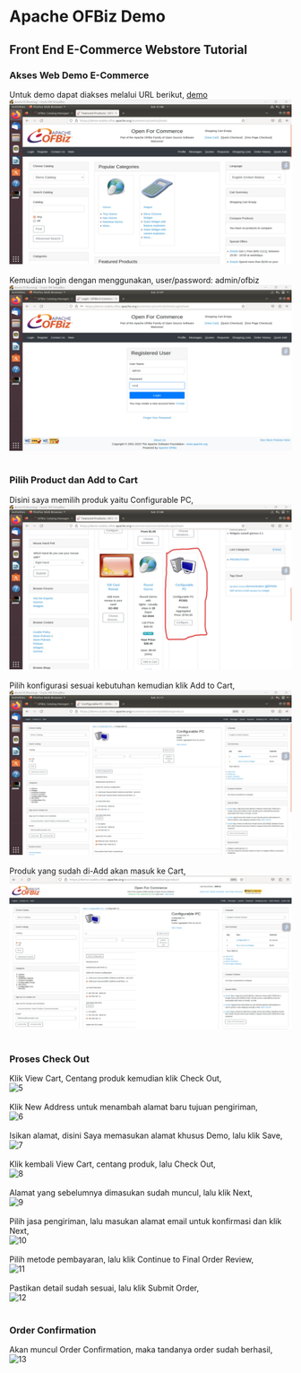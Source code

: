 # Apache OFBiz Demo
## Front End E-Commerce Webstore Tutorial

### Akses Web Demo E-Commerce
Untuk demo dapat diakses melalui URL berikut, [demo](https://demo-stable.ofbiz.apache.org/ecommerce/control/main)<br>
![1](gambar/tgs1.jpg)<br><br>
Kemudian login dengan menggunakan, user/password: admin/ofbiz<br>
![1](gambar/tgs2.jpg)<br><br>
### Pilih Product dan Add to Cart
Disini saya memilih produk yaitu Configurable PC,<br>
![2](gambar/tgs3.jpg)<br><br>
Pilih konfigurasi sesuai kebutuhan kemudian klik Add to Cart,<br>
![3](gambar/tgs4.jpg)<br><br>
Produk yang sudah di-Add akan masuk ke Cart,<br>
![4](gambar/tgs4-1.jpg)<br><br>
### Proses Check Out
Klik View Cart, Centang produk kemudian klik Check Out,<br>
![5](gambar/demo/tgs5.jpg)<br><br>
Klik New Address untuk menambah alamat baru tujuan pengiriman,<br>
![6](gambar/demo/tgs6.jpg)<br><br>
Isikan alamat, disini Saya memasukan alamat khusus Demo, lalu klik Save,<br>
![7](gambar/demo/tgs7.jpg)<br><br>
Klik kembali View Cart, centang produk, lalu Check Out,<br>
![8](gambar/demo/tgs5.jpg)<br><br>
Alamat yang sebelumnya dimasukan sudah muncul, lalu klik Next,<br>
![9](gambar/demo/tgs8.jpg)<br><br>
Pilih jasa pengiriman, lalu masukan alamat email untuk konfirmasi dan klik Next,<br>
![10](gambar/demo/tgs9.jpg)<br><br>
Pilih metode pembayaran, lalu klik Continue to Final Order Review,<br>
![11](gambar/demo/tgs10.jpg)<br><br>
Pastikan detail sudah sesuai, lalu klik Submit Order,<br>
![12](gambar/demo/tgs11.jpg)<br><br>
### Order Confirmation
Akan muncul Order Confirmation, maka tandanya order sudah berhasil,<br>
![13](gambar/demo/tgs12.jpg)<br><br>
